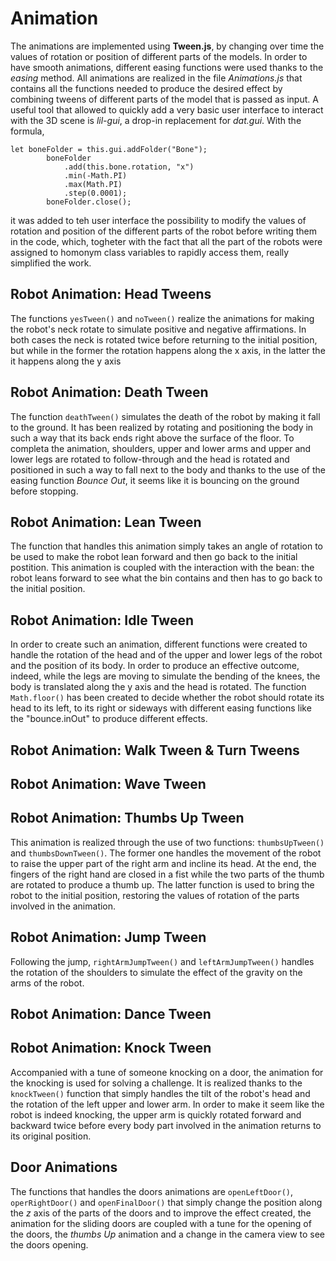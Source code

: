 # Animation

The animations are implemented using **Tween.js**, by changing over time the values of rotation or position of different parts of the models. In order to have smooth animations, different easing functions were used thanks to the _easing_ method.
All animations are realized in the file _Animations.js_ that contains all the functions needed to produce the desired effect by combining tweens of different parts of the model that is passed as input. A useful tool that allowed to quickly add a very basic user interface to interact with the 3D scene is _lil-gui_, a drop-in replacement for _dat.gui_.
With the formula,

```
let boneFolder = this.gui.addFolder("Bone");
        boneFolder
            .add(this.bone.rotation, "x")
            .min(-Math.PI)
            .max(Math.PI)
            .step(0.0001);
        boneFolder.close();
```

it was added to teh user interface the possibility to modify the values of rotation and position of the different parts of the robot before writing them in the code, which, togheter with the fact that all the part of the robots were assigned to homonym class variables to rapidly access them, really simplified the work.

## Robot Animation: Head Tweens

The functions `yesTween()` and `noTween()` realize the animations for making the robot's neck rotate to simulate positive and negative affirmations. In both cases the neck is rotated twice before returning to the initial position, but while in the former the rotation happens along the x axis, in the latter the it happens along the y axis

## Robot Animation: Death Tween

The function `deathTween()` simulates the death of the robot by making it fall to the ground. It has been realized by rotating and positioning the body in such a way that its back ends right above the surface of the floor. To completa the animation, shoulders, upper and lower arms and upper and lower legs are rotated to follow-through and the head is rotated and positioned in such a way to fall next to the body and thanks to the use of the easing function _Bounce Out_, it seems like it is bouncing on the ground before stopping.

## Robot Animation: Lean Tween

The function that handles this animation simply takes an angle of rotation to be used to make the robot lean forward and then go back to the initial postition.
This animation is coupled with the interaction with the bean: the robot leans forward to see what the bin contains and then has to go back to the initial position.

## Robot Animation: Idle Tween

In order to create such an animation, different functions were created to handle the rotation of the head and of the upper and lower legs of the robot and the position of its body. In order to produce an effective outcome, indeed, while the legs are moving to simulate the bending of the knees, the body is translated along the y axis and the head is rotated. The function `Math.floor()` has been created to decide whether the robot should rotate its head to its left, to its right or sideways with different easing functions like the "bounce.inOut" to produce different effects.

## Robot Animation: Walk Tween & Turn Tweens

## Robot Animation: Wave Tween

## Robot Animation: Thumbs Up Tween

This animation is realized through the use of two functions: `thumbsUpTween()` and `thumbsDownTween()`. The former one handles the movement of the robot to raise the upper part of the right arm and incline its head. At the end, the fingers of the right hand are closed in a fist while the two parts of the thumb are rotated to produce a thumb up. The latter function is used to bring the robot to the initial position, restoring the values of rotation of the parts involved in the animation.

## Robot Animation: Jump Tween

Following the jump, `rightArmJumpTween()` and `leftArmJumpTween()` handles the rotation of the shoulders to simulate the effect of the gravity on the arms of the robot.

## Robot Animation: Dance Tween

## Robot Animation: Knock Tween

Accompanied with a tune of someone knocking on a door, the animation for the knocking is used for solving a challenge. It is realized thanks to the `knockTween()` function that simply handles the tilt of the robot's head and the rotation of the left upper and lower arm. In order to make it seem like the robot is indeed knocking, the upper arm is quickly rotated forward and backward twice before every body part involved in the animation returns to its original position.

## Door Animations

The functions that handles the doors animations are `openLeftDoor()`, `operRightDoor()` and `openFinalDoor()` that simply change the position along the _z_ axis of the parts of the doors and to improve the effect created, the animation for the sliding doors are coupled with a tune for the opening of the doors, the _thumbs Up_ animation and a change in the camera view to see the doors opening.
